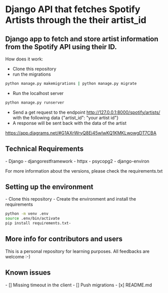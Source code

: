<h1>Django API that fetches Spotify Artists through the their artist_id</h1>

<h2>Django app to fetch and store artist information from the Spotify API using their ID.</h2>

How does it work:
- Clone this repository
- run the migrations
 ```bash
python manage.py makemigrations | python manage.py migrate
```
- Run the localhost server
 ```bash
python manage.py runserver
```
- Send a get request to the endpoint http://127.0.0.1:8000/spotify/artists/ with the following data
{"artist_id": "your artist id"}
- A response will be sent back with the data of the artist

https://app.diagrams.net/#G1AXrWryQ8Ej45wIwKQ1KMKLwowgDT7CBA

<h2>Technical Requirements</h2>
- Django
- djangorestframework
- httpx
- psycopg2
- django-environ

For more information about the versions, please check the requirements.txt

<h2>Setting up the environment </h2>
- Clone this repository
- Create the environment and install the requirements

```bash 
python -m venv .env 
source .env/bin/activate
pip install requirements.txt- 
```

<h2>More info for contributors and users</h2>
This is a personal repository for learning purposes. All feedbacks are welcome :-)

<h2>Known issues</h2>
- [] Missing timeout in the client
- [] Push migrations
- [x] README.md